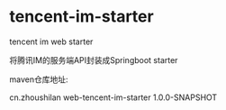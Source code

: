 # tencent-im-starter
tencent im web starter

将腾讯IM的服务端API封装成Springboot starter
 
maven仓库地址:

<dependency>
  <groupId>cn.zhoushilan</groupId>
  <artifactId>web-tencent-im-starter</artifactId>
  <version>1.0.0-SNAPSHOT</version>
</dependency>
